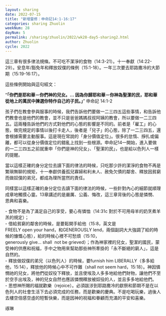 ```yaml
---
layout: sharing
date: 2022-07-15
title: "新增靈修：申命記14:1-16:17"
categories: sharing Zhuolin
weekNum: 28
dayNum: 5
permalink: /sharing/zhuolin/2022/wk28-day5-sharing2.html
author: Zhuolin
cycle: 2022
---  
```


這三章有很多律法規條。不可吃不潔淨的食物（14:3-21）。十一奉獻（14:22-29）。安息年/豁免年和釋放奴僕的條例（15:1-18）。一年三次要去耶路撒冷的大節期（15:19-16:17）。

這些條例開始與這句經文：

“**「你們是耶和華－你們神的兒女。… 因為你歸耶和華－你神為聖潔的民，耶和華從地上的萬民中揀選你特作自己的子民。」**” 申命記‬ ‭14:1-2‬

孩子們在教會參與服事的時候，我們告訴他們要做一二三四五這些事情，和告訴他們教會也是他們的教會，並不只是爸爸媽媽叔叔阿姨的教會，所以要做一二三四五。這兩種告訴他們的方式對他們的心態的影響是不同的。前者是「雇工」的心態，做完規定的事情以後打卡走人，後者是「兒子」的心態，除了一二三四五，還會根據需要主動服事。這是現在常說的「身分價值定位」。很多的怠惰、掙扎或偏離，都可以從身分價值定位的錯亂上找到一些根源。申命記14一開始，進入要做的一二三四五之前就重申「你們是神的兒女」、「聖潔的民」，也是給以色列人一樣的提醒。

當以這樣正確的身分定位去讀下面的律法的時候，只吃那少許的潔淨的食物不再是繁瑣無聊的規矩，十一奉獻供養孤兒寡婦和利未人、赦免欠債的鄰舍、釋放因貧窮而做奴僕的弟兄，都成為理所當然的責任。

同樣當以這樣正確的身分定位去讀下面的律法的時候，一些針對內心的細節就順理成章地觸摸心靈。13章講述的是嚴厲、公義、悔改，這三章背後的心態是憐憫、恩典和喜樂。

- 食物不是為了滿足自己的享受，要心有憐恤（14:31c 對於不可用母羊的奶烹煮羊羔的規定）；  
- 借給貧窮的鄰舍的時候，是要鬆開手給他（15:8，英文是FREELY open your hand，和GENEROUSLY lend，兩個副詞大大強調了給的時候的慷慨心態），給的時候心裡不可愁煩（15:10，generously give… shall  not be grieved）；作為神家裡的兒女，聖潔的國民，蒙受神的供應和祝福，手中之物用來幫助那些神所牽掛的「永不斷絕的窮人」，這是自然的。  
- 釋放做奴僕的弟兄（以色列人）的時候，要furnish him LIBERALLY（多多給他，15:14），釋放他的時候心中不可作難（shall not seem hard，15:18）。神因憐憫祂的兒女，將他們從奴役下釋放，並且使埃及人多多地給他們財物，讓他們不至於空手出埃及，神的兒女自然也應該憐憫釋放被奴役的人，並且多多地給他們。  
- 思想神所賜的福就歡樂（rejoice）。必須跋涉到耶路撒冷的獻祭和節期不是在以色列人的社會生活下去必須完成的任務，而是歡樂的慶典。不是吃喝玩樂，過後人去樓空倍感空虛的短暫快樂，而是因神的祝福和眷顧而充滿的平安和喜樂。

琢琳
